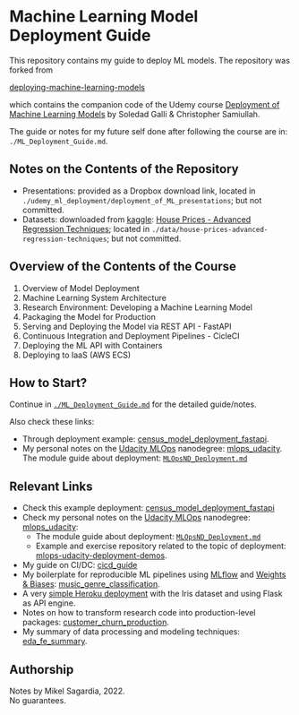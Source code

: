 # Machine Learning Model Deployment Guide

This repository contains my guide to deploy ML models. The repository was forked from 

[deploying-machine-learning-models](https://github.com/trainindata/deploying-machine-learning-models)

which contains the companion code of the Udemy course [Deployment of Machine Learning Models](https://www.udemy.com/course/deployment-of-machine-learning-models) by Soledad Galli & Christopher Samiullah.

The guide or notes for my future self done after following the course are in: `./ML_Deployment_Guide.md`.

## Notes on the Contents of the Repository

- Presentations: provided as a Dropbox download link, located in `./udemy_ml_deployment/deployment_of_ML_presentations`; but not committed.
- Datasets: downloaded from [kaggle](www.kaggle.com): [House Prices - Advanced Regression Techniques](https://www.kaggle.com/c/house-prices-advanced-regression-techniques/data); located in `./data/house-prices-advanced-regression-techniques`; but not committed.

## Overview of the Contents of the Course

1. Overview of Model Deployment
2. Machine Learning System Architecture
3. Research Environment: Developing a Machine Learning Model
4. Packaging the Model for Production
5. Serving and Deploying the Model via REST API - FastAPI
6. Continuous Integration and Deployment Pipelines - CicleCI
7. Deploying the ML API with Containers
8. Deploying to IaaS (AWS ECS)

## How to Start?

Continue in [`./ML_Deployment_Guide.md`](ML_Deployment_Guide.md) for the detailed guide/notes.

Also check these links:

- Through deployment example: [census_model_deployment_fastapi](https://github.com/mxagar/census_model_deployment_fastapi).
- My personal notes on the [Udacity MLOps](https://www.udacity.com/course/machine-learning-dev-ops-engineer-nanodegree--nd0821) nanodegree: [mlops_udacity](https://github.com/mxagar/mlops_udacity). The module guide about deployment: [`MLOpsND_Deployment.md`](https://github.com/mxagar/mlops_udacity/blob/main/03_Deployment/MLOpsND_Deployment.md)

## Relevant Links

- Check this example deployment: [census_model_deployment_fastapi](https://github.com/mxagar/census_model_deployment_fastapi)
- Check my personal notes on the [Udacity MLOps](https://www.udacity.com/course/machine-learning-dev-ops-engineer-nanodegree--nd0821) nanodegree: [mlops_udacity](https://github.com/mxagar/mlops_udacity):
  - The module guide about deployment: [`MLOpsND_Deployment.md`](https://github.com/mxagar/mlops_udacity/blob/main/03_Deployment/MLOpsND_Deployment.md)
  - Example and exercise repository related to the topic of deployment: [mlops-udacity-deployment-demos](https://github.com/mxagar/mlops-udacity-deployment-demos).
- My guide on CI/DC: [cicd_guide](https://github.com/mxagar/cicd_guide)
- My boilerplate for reproducible ML pipelines using [MLflow](https://www.mlflow.org/) and [Weights & Biases](https://wandb.ai/site): [music_genre_classification](https://github.com/mxagar/music_genre_classification).
- A very [simple Heroku deployment](https://github.com/mxagar/data_science_python_tools/tree/main/19_NeuralNetworks_Keras/19_11_Keras_Deployment) with the Iris dataset and using Flask as API engine.
- Notes on how to transform research code into production-level packages: [customer_churn_production](https://github.com/mxagar/customer_churn_production).
- My summary of data processing and modeling techniques: [eda_fe_summary](https://github.com/mxagar/eda_fe_summary).

## Authorship

Notes by Mikel Sagardia, 2022.  
No guarantees.